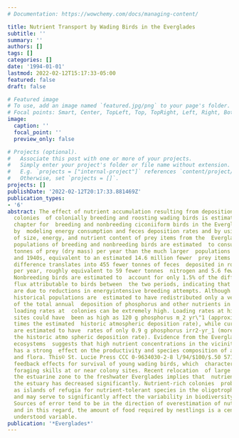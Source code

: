 ```yaml
---
# Documentation: https://wowchemy.com/docs/managing-content/

title: Nutrient Transport by Wading Birds in the Everglades
subtitle: ''
summary: ''
authors: []
tags: []
categories: []
date: '1994-01-01'
lastmod: 2022-02-12T15:17:33-05:00
featured: false
draft: false

# Featured image
# To use, add an image named `featured.jpg/png` to your page's folder.
# Focal points: Smart, Center, TopLeft, Top, TopRight, Left, Right, BottomLeft, Bottom, BottomRight.
image:
  caption: ''
  focal_point: ''
  preview_only: false

# Projects (optional).
#   Associate this post with one or more of your projects.
#   Simply enter your project's folder or file name without extension.
#   E.g. `projects = ["internal-project"]` references `content/project/deep-learning/index.md`.
#   Otherwise, set `projects = []`.
projects: []
publishDate: '2022-02-12T20:17:33.881469Z'
publication_types:
- '6'
abstract: The effect of nutrient accumulation resulting from deposition of feces in
  colonies  of colonially breeding and roosting wading birds is estimated in this
  chapter for  breeding and nonbreeding ciconiiform birds in the Everglades ecosystem,
  by  modeling energy consumption and feces deposition rates and by using existing  measurements
  of size, energy, and nutrient content of prey items from the  Everglades. Current
  populations of breeding and nonbreeding birds are estimated  to consume 4.9 fewer
  tonnes of prey (dry mass) per year than the much larger  populations of the 1930s
  and 1940s, equivalent to an estimated 14.6 million fewer  prey items per year. This
  difference translates into 455 fewer tonnes of feces  deposited in roosts and colonies
  per year, roughly equivalent to 59 fewer tonnes  nitrogen and 5.6 fewer tonnes phosphorus.
  Nonbreeding birds are estimated to  account for only 1.5% of the difference in nutrient
  flux attributable to birds between  the two periods, indicating that the differences
  are due to reductions in energyintensive breeding attempts. Although even the largest
  historical populations are  estimated to have redistributed only a very small fraction
  of the total annual  deposition of phosphorus and other nutrients in the marsh,
  loading rates at  colonies can be extremely high. Loading rates at historical colony
  sites could have  been as high as 120 g phosphorus m_2 yr\"1 (approximately 3000
  times the estimated  historic atmospheric deposition rate), while current colonies
  are estimated to have  rates of only 0.9 g phosphorus irr2-yr_1 (more than 20 times
  the historic atmo­ spheric deposition rate). Evidence from the Everglades and other
  ecosystems  suggests that high nutrient concentrations in the vicinity of colonies
  has a strong  effect on the productivity and species composition of aquatic fauna
  and flora. This© St. Lucie Press CCC 0-9634030-2-8 l/94/$100/$.50 571may have strong
  feedback effects for survival of young wading birds, which  characteristically develop
  foraging skills at or near colony sites. Recent relocation  of large colonies from
  the estuarine zone to the freshwater Everglades implies that  nutrient input to
  the estuary has decreased significantly. Nutrient-rich colonies  probably serve
  as islands of refugia for nutrient-tolerant species in the oligotrophic  Everglades
  and may serve to significantly affect the variability in biodiversity of the  marsh.
  Sources of error tend to be in the direction of overestimation of nutrients  transported,
  and in this regard, the amount of food required by nestlings is a central  and poorly
  understood variable.
publication: '*Everglades*'
---
```

